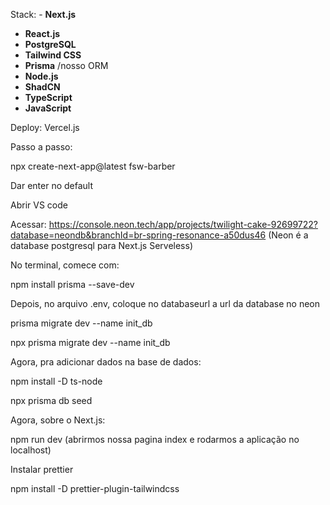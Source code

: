 Stack: - **Next.js**
- **React.js**
- **PostgreSQL**
- **Tailwind CSS**
- **Prisma** /nosso ORM 
- **Node.js**
- **ShadCN**
- **TypeScript**
- **JavaScript**

Deploy: Vercel.js

Passo a passo: 

npx create-next-app@latest fsw-barber 

Dar enter no default 

Abrir VS code 

Acessar: https://console.neon.tech/app/projects/twilight-cake-92699722?database=neondb&branchId=br-spring-resonance-a50dus46 (Neon é a database postgresql para Next.js Serveless)

No terminal, comece com:

npm install prisma --save-dev

Depois, no arquivo .env, coloque no databaseurl a url da database no neon

prisma migrate dev --name init_db

npx prisma migrate dev --name init_db

Agora, pra adicionar dados na base de dados: 

npm install -D ts-node

npx prisma db seed

Agora, sobre o Next.js:

npm run dev (abrirmos nossa pagina index e rodarmos a aplicação no localhost)

Instalar prettier 

npm install -D prettier-plugin-tailwindcss

